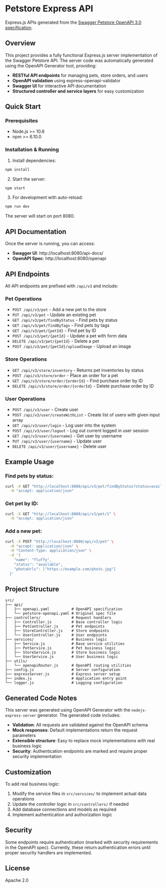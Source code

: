# Petstore Express API

Express.js APIs generated from the [Swagger Petstore OpenAPI 3.0 specification](https://github.com/swagger-api/swagger-petstore/blob/master/src/main/resources/openapi.yaml).

## Overview

This project provides a fully functional Express.js server implementation of the Swagger Petstore API. The server code was automatically generated using the OpenAPI Generator tool, providing:

- **RESTful API endpoints** for managing pets, store orders, and users
- **OpenAPI validation** using express-openapi-validator
- **Swagger UI** for interactive API documentation
- **Structured controller and service layers** for easy customization

## Quick Start

### Prerequisites
- Node.js >= 10.6
- npm >= 6.10.0

### Installation & Running

1. Install dependencies:
```bash
npm install
```

2. Start the server:
```bash
npm start
```

3. For development with auto-reload:
```bash
npm run dev
```

The server will start on port 8080.

## API Documentation

Once the server is running, you can access:

- **Swagger UI**: http://localhost:8080/api-docs/
- **OpenAPI Spec**: http://localhost:8080/openapi

## API Endpoints

All API endpoints are prefixed with `/api/v3` and include:

### Pet Operations
- `POST /api/v3/pet` - Add a new pet to the store
- `PUT /api/v3/pet` - Update an existing pet
- `GET /api/v3/pet/findByStatus` - Find pets by status
- `GET /api/v3/pet/findByTags` - Find pets by tags
- `GET /api/v3/pet/{petId}` - Find pet by ID
- `POST /api/v3/pet/{petId}` - Update a pet with form data
- `DELETE /api/v3/pet/{petId}` - Delete a pet
- `POST /api/v3/pet/{petId}/uploadImage` - Upload an image

### Store Operations
- `GET /api/v3/store/inventory` - Returns pet inventories by status
- `POST /api/v3/store/order` - Place an order for a pet
- `GET /api/v3/store/order/{orderId}` - Find purchase order by ID
- `DELETE /api/v3/store/order/{orderId}` - Delete purchase order by ID

### User Operations
- `POST /api/v3/user` - Create user
- `POST /api/v3/user/createWithList` - Create list of users with given input array
- `GET /api/v3/user/login` - Log user into the system
- `POST /api/v3/user/logout` - Log out current logged in user session
- `GET /api/v3/user/{username}` - Get user by username
- `PUT /api/v3/user/{username}` - Update user
- `DELETE /api/v3/user/{username}` - Delete user

## Example Usage

### Find pets by status:
```bash
curl -X GET "http://localhost:8080/api/v3/pet/findByStatus?status=available" \
  -H "accept: application/json"
```

### Get pet by ID:
```bash
curl -X GET "http://localhost:8080/api/v3/pet/1" \
  -H "accept: application/json"
```

### Add a new pet:
```bash
curl -X POST "http://localhost:8080/api/v3/pet" \
  -H "accept: application/json" \
  -H "Content-Type: application/json" \
  -d '{
    "name": "fluffy",
    "status": "available",
    "photoUrls": ["https://example.com/photo.jpg"]
  }'
```

## Project Structure

```
src/
├── api/
│   ├── openapi.yaml          # OpenAPI specification
│   └── petstore-openapi.yaml # Original spec file
├── controllers/              # Request handlers
│   ├── Controller.js         # Base controller logic
│   ├── PetController.js      # Pet endpoints
│   ├── StoreController.js    # Store endpoints
│   └── UserController.js     # User endpoints
├── services/                 # Business logic
│   ├── Service.js            # Base service utilities
│   ├── PetService.js         # Pet business logic
│   ├── StoreService.js       # Store business logic
│   └── UserService.js        # User business logic
├── utils/
│   └── openapiRouter.js      # OpenAPI routing utilities
├── config.js                 # Server configuration
├── expressServer.js          # Express server setup
├── index.js                  # Application entry point
└── logger.js                 # Logging configuration
```

## Generated Code Notes

This server was generated using OpenAPI Generator with the `nodejs-express-server` generator. The generated code includes:

- **Validation**: All requests are validated against the OpenAPI schema
- **Mock responses**: Default implementations return the request parameters
- **Extensible structure**: Easy to replace mock implementations with real business logic
- **Security**: Authentication endpoints are marked and require proper security implementation

## Customization

To add real business logic:

1. Modify the service files in `src/services/` to implement actual data operations
2. Update the controller logic in `src/controllers/` if needed
3. Add database connections and models as required
4. Implement authentication and authorization logic

## Security

Some endpoints require authentication (marked with security requirements in the OpenAPI spec). Currently, these return authentication errors until proper security handlers are implemented.

## License

Apache 2.0